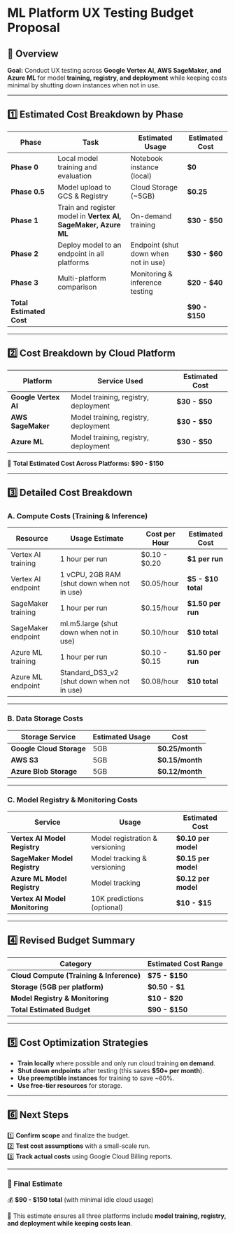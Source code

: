 # **ML Platform UX Testing Budget Proposal**

## **📌 Overview**
**Goal:** Conduct UX testing across **Google Vertex AI, AWS SageMaker, and Azure ML** for model **training, registry, and deployment** while keeping costs minimal by shutting down instances when not in use.

---

## **1️⃣ Estimated Cost Breakdown by Phase**  

| **Phase**  | **Task**  | **Estimated Usage**  | **Estimated Cost**  |
|------------|-----------|----------------|----------------|
| **Phase 0** | Local model training and evaluation  | Notebook instance (local)  | **$0**  |
| **Phase 0.5** | Model upload to GCS & Registry | Cloud Storage (~5GB) | **$0.25** |
| **Phase 1** | Train and register model in **Vertex AI, SageMaker, Azure ML** | On-demand training | **$30 - $50** |
| **Phase 2** | Deploy model to an endpoint in all platforms | Endpoint (shut down when not in use) | **$30 - $60** |
| **Phase 3** | Multi-platform comparison | Monitoring & inference testing | **$20 - $40** |
| **Total Estimated Cost** | | | **$90 - $150** |

---

## **2️⃣ Cost Breakdown by Cloud Platform**  

| **Platform**  | **Service Used**  | **Estimated Cost**  |
|--------------|------------------|------------------|
| **Google Vertex AI**  | Model training, registry, deployment | **$30 - $50** |
| **AWS SageMaker**  | Model training, registry, deployment  | **$30 - $50** |
| **Azure ML**  | Model training, registry, deployment  | **$30 - $50** |

🔹 **Total Estimated Cost Across Platforms:** **$90 - $150**  

---

## **3️⃣ Detailed Cost Breakdown**

### **A. Compute Costs (Training & Inference)**
| **Resource** | **Usage Estimate** | **Cost per Hour** | **Estimated Cost** |
|-------------|-------------------|------------------|------------------|
| Vertex AI training | 1 hour per run | $0.10 - $0.20 | **$1 per run** |
| Vertex AI endpoint | 1 vCPU, 2GB RAM (shut down when not in use) | $0.05/hour | **$5 - $10 total** |
| SageMaker training | 1 hour per run | $0.15/hour | **$1.50 per run** |
| SageMaker endpoint | ml.m5.large (shut down when not in use) | $0.10/hour | **$10 total** |
| Azure ML training | 1 hour per run | $0.10 - $0.15 | **$1.50 per run** |
| Azure ML endpoint | Standard_DS3_v2 (shut down when not in use) | $0.08/hour | **$10 total** |

---

### **B. Data Storage Costs**
| **Storage Service**  | **Estimated Usage**  | **Cost**  |
|----------------------|------------------|----------------|
| **Google Cloud Storage**  | 5GB | **$0.25/month** |
| **AWS S3**  | 5GB | **$0.15/month** |
| **Azure Blob Storage**  | 5GB | **$0.12/month** |

---

### **C. Model Registry & Monitoring Costs**
| **Service**  | **Usage**  | **Estimated Cost**  |
|-------------|---------|----------------|
| **Vertex AI Model Registry**  | Model registration & versioning | **$0.10 per model** |
| **SageMaker Model Registry**  | Model tracking & versioning | **$0.15 per model** |
| **Azure ML Model Registry**  | Model tracking | **$0.12 per model** |
| **Vertex AI Model Monitoring**  | 10K predictions (optional) | **$10 - $15** |

---

## **4️⃣ Revised Budget Summary**
| **Category**  | **Estimated Cost Range**  |
|-------------|------------------|
| **Cloud Compute (Training & Inference)** | **$75 - $150** |
| **Storage (5GB per platform)** | **$0.50 - $1** |
| **Model Registry & Monitoring** | **$10 - $20** |
| **Total Estimated Budget** | **$90 - $150** |

---

## **5️⃣ Cost Optimization Strategies**
- **Train locally** where possible and only run cloud training **on demand**.  
- **Shut down endpoints** after testing (this saves **$50+ per month**).  
- **Use preemptible instances** for training to save ~60%.  
- **Use free-tier resources** for storage.  

---

## **6️⃣ Next Steps**
1️⃣ **Confirm scope** and finalize the budget.  
2️⃣ **Test cost assumptions** with a small-scale run.  
3️⃣ **Track actual costs** using Google Cloud Billing reports.  

---

### **📌 Final Estimate**
💰 **$90 - $150 total** (with minimal idle cloud usage)  

🚀 This estimate ensures all three platforms include **model training, registry, and deployment while keeping costs lean**.  
